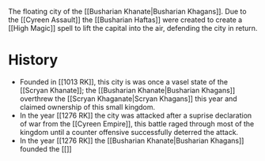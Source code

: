 The floating city of the [[Busharian Khanate|Busharian Khagans]]. Due to the [[Cyreen Assault]] the [[Busharian Haftas]] were created to create a [[High Magic]] spell to lift the capital into the air, defending the city in return.

# History
- Founded in [[1013 RK]], this city is was once a vasel state of the [[Scryan Khanate]]; the [[Busharian Khanate|Busharian Khagans]] overthrew the [[Scryan Khaganate|Scryan Khagans]] this year and claimed ownership of this small kingdom.
- In the year [[1276 RK]] the city was attacked after a suprise declaration of war from the [[Cyreen Empire]], this battle raged through most of the kingdom until a counter offensive successfully deterred the attack.
- In the year [[1276 RK]] the [[Busharian Khanate|Busharian Khagans]] founded the [[]]